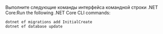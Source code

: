 
<span data-ttu-id="ed607-101">Выполните следующие команды интерфейса командной строки .NET Core:</span><span class="sxs-lookup"><span data-stu-id="ed607-101">Run the following .NET Core CLI commands:</span></span>

```dotnetcli
dotnet ef migrations add InitialCreate
dotnet ef database update
```
